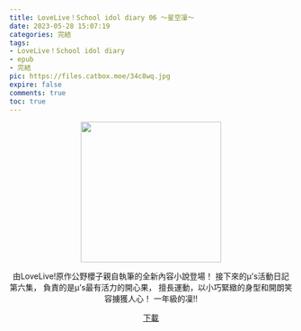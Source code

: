 ```yaml
---
title: LoveLive！School idol diary 06 ～星空凜～
date: 2023-05-28 15:07:19
categories: 完結
tags:
- LoveLive！School idol diary
- epub
- 完結
pic: https://files.catbox.moe/34c8wq.jpg
expire: false
comments: true
toc: true
---
```


<div style="text-align:center" class="kratos-post-content">

<img width="250px" src="https://files.catbox.moe/34c8wq.jpg">

<p>
由LoveLive!原作公野櫻子親自執筆的全新內容小說登場！
接下來的μ’s活動日記第六集，
負責的是μ’s最有活力的開心果，
擅長運動，以小巧緊緻的身型和開朗笑容擄獲人心！
一年級的凜!!
</p>

<p>
<a href="https://epubdatabase.azurewebsites.net/EBOOKS/EPUB/完結/LoveLive！School idol diary/LoveLive！School idol diary 06～星空凜～.epub?download=1">下載</a>
</p>

</div>